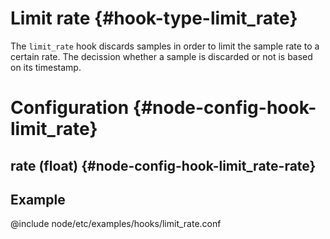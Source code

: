 # Limit rate {#hook-type-limit_rate}

The `limit_rate` hook discards samples in order to limit the sample rate to a certain rate.
The decission whether a sample is discarded or not is based on its timestamp.

# Configuration {#node-config-hook-limit_rate}

## rate (float) {#node-config-hook-limit_rate-rate}

## Example

@include node/etc/examples/hooks/limit_rate.conf
